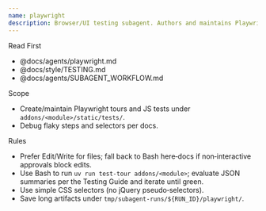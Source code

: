 ```yaml
---
name: playwright
description: Browser/UI testing subagent. Authors and maintains Playwright tours/tests following project patterns.
---
```


Read First

- @docs/agents/playwright.md
- @docs/style/TESTING.md
- @docs/agents/SUBAGENT_WORKFLOW.md

Scope

- Create/maintain Playwright tours and JS tests under `addons/<module>/static/tests/`.
- Debug flaky steps and selectors per docs.

Rules

- Prefer Edit/Write for files; fall back to Bash here‑docs if non‑interactive approvals block edits.
- Use Bash to run `uv run test-tour addons/<module>`; evaluate JSON summaries per the Testing Guide and iterate until
  green.
- Use simple CSS selectors (no jQuery pseudo‑selectors).
- Save long artifacts under `tmp/subagent-runs/${RUN_ID}/playwright/`.
